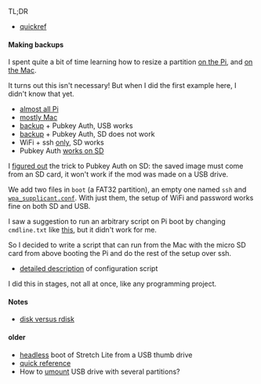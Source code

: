 TL;DR

- [quickref](quickref.md)

#### Making backups

I spent quite a bit of time learning how to resize a partition [on the Pi](../linux/linux-resize.md), and [on the Mac](mac-resize.md).  

It turns out this isn't necessary!  But when I did the first example here, I didn't know that yet.

- [almost all Pi](backup.md)
- [mostly Mac](backup2.md)
- [backup](backup3.md) + Pubkey Auth, USB works
- [backup](backup4.md) + Pubkey Auth, SD does not work
- WiFi + ssh [only](backup5.md), SD works
- Pubkey Auth [works on SD](quickref.md)

I [figured out](quickref.md) the trick to Pubkey Auth on SD:  the saved image must come from an SD card, it won't work if the mod was made on a USB drive.

We add two files in ``boot`` (a FAT32 partition), an empty one named ``ssh`` and [``wpa_supplicant.conf``](wpa_supplicant.conf).  With just them, the setup of WiFi and password works fine on both SD and USB.

I saw a suggestion to run an arbitrary script on Pi boot by changing ``cmdline.txt`` like [this](boot-script.md), but it didn't work for me.

So I decided to write a script that can run from the Mac with the micro SD card from above booting the Pi and do the rest of the setup over ssh.

- [detailed description](script-setup.md) of configuration script

I did this in stages, not all at once, like any programming project.

#### Notes

- [disk versus rdisk](rdisk.md)

#### older

- [headless](lite.md) boot of Stretch Lite from a USB thumb drive
- [quick reference](named_files/headless.md)
- How to [umount](files/9.md) USB drive with several partitions?
